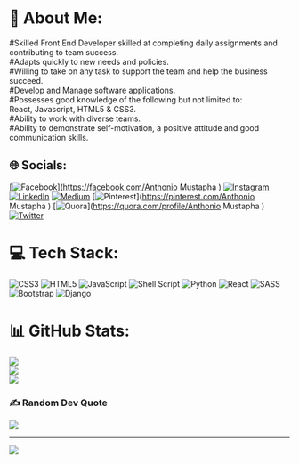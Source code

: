 # 💫 About Me:
#Skilled Front End Developer skilled at completing daily assignments and contributing to team success. <br>#Adapts quickly to new needs and policies.<br>#Willing to take on any task to support the team and help the business succeed.<br>#Develop and Manage software applications.<br>#Possesses good knowledge of the following but not limited to:<br>React, Javascript, HTML5 & CSS3.<br>#Ability to work with diverse teams.<br>#Ability to demonstrate self-motivation, a positive attitude and good communication skills.


## 🌐 Socials:
[![Facebook](https://img.shields.io/badge/Facebook-%231877F2.svg?logo=Facebook&logoColor=white)](https://facebook.com/Anthonio Mustapha ) [![Instagram](https://img.shields.io/badge/Instagram-%23E4405F.svg?logo=Instagram&logoColor=white)](https://instagram.com/Engamo) [![LinkedIn](https://img.shields.io/badge/LinkedIn-%230077B5.svg?logo=linkedin&logoColor=white)](https://linkedin.com/in/https://www.linkedin.com/in/mustapha-anthonio-469259193) [![Medium](https://img.shields.io/badge/Medium-12100E?logo=medium&logoColor=white)](https://medium.com/@Engamo) [![Pinterest](https://img.shields.io/badge/Pinterest-%23E60023.svg?logo=Pinterest&logoColor=white)](https://pinterest.com/Anthonio Mustapha ) [![Quora](https://img.shields.io/badge/Quora-%23B92B27.svg?logo=Quora&logoColor=white)](https://quora.com/profile/Anthonio Mustapha ) [![Twitter](https://img.shields.io/badge/Twitter-%231DA1F2.svg?logo=Twitter&logoColor=white)](https://twitter.com/https://twitter.com/AnthonioMustap1?t=DZvirNDxSclX3EGR2DmhJg&s=09) 

# 💻 Tech Stack:
![CSS3](https://img.shields.io/badge/css3-%231572B6.svg?style=for-the-badge&logo=css3&logoColor=white) ![HTML5](https://img.shields.io/badge/html5-%23E34F26.svg?style=for-the-badge&logo=html5&logoColor=white) ![JavaScript](https://img.shields.io/badge/javascript-%23323330.svg?style=for-the-badge&logo=javascript&logoColor=%23F7DF1E) ![Shell Script](https://img.shields.io/badge/shell_script-%23121011.svg?style=for-the-badge&logo=gnu-bash&logoColor=white) ![Python](https://img.shields.io/badge/python-3670A0?style=for-the-badge&logo=python&logoColor=ffdd54) ![React](https://img.shields.io/badge/react-%2320232a.svg?style=for-the-badge&logo=react&logoColor=%2361DAFB) ![SASS](https://img.shields.io/badge/SASS-hotpink.svg?style=for-the-badge&logo=SASS&logoColor=white) ![Bootstrap](https://img.shields.io/badge/bootstrap-%23563D7C.svg?style=for-the-badge&logo=bootstrap&logoColor=white) ![Django](https://img.shields.io/badge/django-%23092E20.svg?style=for-the-badge&logo=django&logoColor=white)
# 📊 GitHub Stats:
![](https://github-readme-stats.vercel.app/api?username=Engamo&theme=dark&hide_border=false&include_all_commits=true&count_private=false)<br/>
![](https://github-readme-streak-stats.herokuapp.com/?user=Engamo&theme=dark&hide_border=false)<br/>
![](https://github-readme-stats.vercel.app/api/top-langs/?username=Engamo&theme=dark&hide_border=false&include_all_commits=true&count_private=false&layout=compact)

### ✍️ Random Dev Quote
![](https://quotes-github-readme.vercel.app/api?type=horizontal&theme=radical)

---
[![](https://visitcount.itsvg.in/api?id=Engamo&icon=5&color=9)](https://visitcount.itsvg.in)
